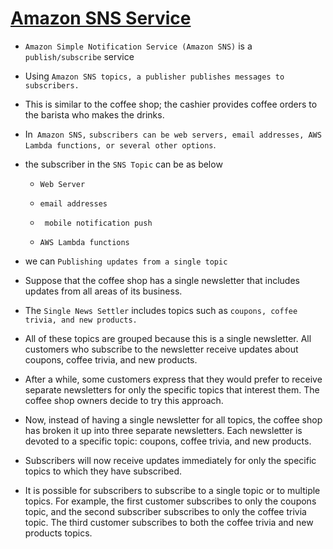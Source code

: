 # <ins> Amazon SNS Service </ins> #

- `Amazon Simple Notification Service (Amazon SNS)` is a `publish/subscribe` service

- Using `Amazon SNS topics, a publisher publishes messages to subscribers. `

- This is similar to the coffee shop; the cashier provides coffee orders to the barista who makes the drinks.

- In` Amazon SNS,` `subscribers can be web servers, email addresses, AWS Lambda functions, or several other options`. 

- the subscriber in the `SNS Topic` can be as below

    - `Web Server`

    - `email addresses`

    - ` mobile notification push`

    - `AWS Lambda functions`

- we can `Publishing updates from a single topic`

- Suppose that the coffee shop has a single newsletter that includes updates from all areas of its business. 

- The `Single News Settler` includes topics such as `coupons, coffee trivia, and new products.`

-  All of these topics are grouped because this is a single newsletter. All customers who subscribe to the newsletter receive updates about coupons, coffee trivia, and new products.

- After a while, some customers express that they would prefer to receive separate newsletters for only the specific topics that interest them. The coffee shop owners decide to try this approach.

- Now, instead of having a single newsletter for all topics, the coffee shop has broken it up into three separate newsletters. Each newsletter is devoted to a specific topic: coupons, coffee trivia, and new products.

- Subscribers will now receive updates immediately for only the specific topics to which they have subscribed.

- It is possible for subscribers to subscribe to a single topic or to multiple topics. For example, the first customer subscribes to only the coupons topic, and the second subscriber subscribes to only the coffee trivia topic. The third customer subscribes to both the coffee trivia and new products topics.